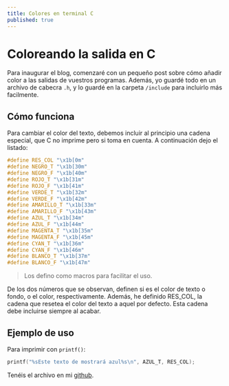 ```yaml
---
title: Colores en terminal C
published: true
---
```


# Coloreando la salida en C

Para inaugurar el blog, comenzaré con un pequeño post sobre cómo añadir color a
las salidas de vuestros programas. Además, yo guardé todo en un archivo de cabecra `.h`,
y lo guardé en la carpeta `/include` para incluirlo más facilmente.

## Cómo funciona

Para cambiar el color del texto, debemos incluir al principio una cadena especial,
que C no imprime pero si toma en cuenta. A continuación dejo el listado:

```c
#define RES_COL "\x1b[0m"
#define NEGRO_T "\x1b[30m"
#define NEGRO_F "\x1b[40m"
#define ROJO_T "\x1b[31m"
#define ROJO_F "\x1b[41m"
#define VERDE_T "\x1b[32m"
#define VERDE_F "\x1b[42m"
#define AMARILLO_T "\x1b[33m"
#define AMARILLO_F "\x1b[43m"
#define AZUL_T "\x1b[34m"
#define AZUL_F "\x1b[44m"
#define MAGENTA_T "\x1b[35m"
#define MAGENTA_F "\x1b[45m"
#define CYAN_T "\x1b[36m"
#define CYAN_F "\x1b[46m"
#define BLANCO_T "\x1b[37m"
#define BLANCO_F "\x1b[47m"
```
>Los defino como macros para facilitar el uso.

De los dos números que se observan, definen si es el color de texto o fondo, o el color, respectivamente. Además, he definido RES_COL, la cadena que resetea el color del texto a aquel
por defecto. Esta cadena debe incluirse siempre al acabar.

## Ejemplo de uso

Para imprimir con `printf()`:

```c
printf("%sEste texto de mostrará azul%s\n", AZUL_T, RES_COL);
```

Tenéis el archivo en mi [github](https://github.com/naibu3/clibs).